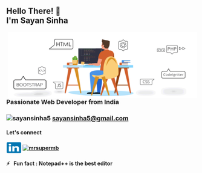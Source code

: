 <h2 align="left">Hello There! 👋 <br />I'm Sayan Sinha</h2>
<img align="right" src="images/website.gif" width="500" height="175" />

<h3 align="left">
  Passionate Web Developer from India
</h3>

<h3 align="left">
   <img src="https://cdn.jsdelivr.net/npm/simple-icons@3.0.1/icons/gmail.svg" alt="sayansinha5" height="14" width="20" />
  <a href="mailto:sayansinha5@gmail.com">
  sayansinha5@gmail.com</a>
 </h3>

<h4 align="left">
  Let's connect<br /><br />
<a href="https://linkedin.com/in/sayansinha5" target="blank"><img align="center" src="https://raw.githubusercontent.com/devicons/devicon/master/icons/linkedin/linkedin-original.svg" alt="Linked In" height="30" width="40" target="_blank" /></a>
<a href="https://instagram.com/mrsupermb" target="blank"><img align="center" src="https://cdn.jsdelivr.net/npm/simple-icons@3.0.1/icons/instagram.svg" alt="mrsupermb" height="30" width="40" target="_blank" /></a>
  <br /><br />
⚡ &nbsp; Fun fact : Notepad++ is the best editor<br />
</h4>

